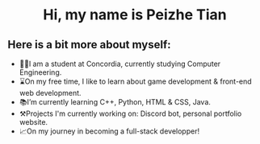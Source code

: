 <h1 align="center">
Hi, my name is Peizhe Tian
</h1>

Here is a bit more about myself:
----

- 👨‍🎓I am a student at Concordia, currently studying Computer Engineering.
- ⌛On my free time, I like to learn about game development & front-end web development.
- 📚I’m currently learning C++, Python, HTML & CSS, Java.
- ⚒Projects I'm currently working on: Discord bot, personal portfolio website.
- 📈On my journey in becoming a full-stack developper!

<!---
peach3es/peach3es is a ✨ special ✨ repository because its `README.md` (this file) appears on your GitHub profile.
You can click the Preview link to take a look at your changes.
--->

